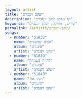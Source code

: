 ```yaml
---
layout: artist
title: "יעקב זינגבוים"
description: "דף האמן יעקב זינגבוים"
keywords: "שירים, מוזיקה, יעקב זינגבוים"
permalink: /artists/יעקב-זינגבוים/
songs:
  - number: "51838"
    name: "אבינו שבשמים"
    album: "סינגלים"
    artist: "יעקב זינגבוים"
  - number: "51839"
    name: "להיות בשמחה"
    album: "סינגלים"
    artist: "יעקב זינגבוים"
  - number: "51840"
    name: "מעט אור"
    album: "סינגלים"
    artist: "יעקב זינגבוים"
---
```

